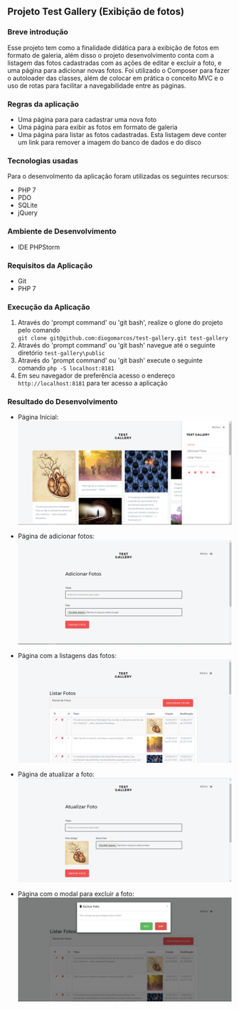 ## Projeto Test Gallery (Exibição de fotos)

### Breve introdução
Esse projeto tem como a finalidade didática para a exibição de fotos em formato de galeria, além disso o projeto desenvolvimento conta com a listagem das fotos cadastradas com as ações de editar e excluir a foto, e uma página para adicionar novas fotos. Foi utilizado o Composer para fazer o autoloader das classes, além de colocar em prática o conceito MVC e o uso de rotas para facilitar a navegabilidade entre as páginas.

### Regras da aplicação
+ Uma página para para cadastrar uma nova foto
+ Uma página para exibir as fotos em formato de galeria
+ Uma página para listar as fotos cadastradas. Esta listagem deve conter um link para remover a imagem do banco de dados e do disco

### Tecnologias usadas
Para o desenvolmento da aplicação foram utilizadas os seguintes recursos:
+ PHP 7
+ PDO
+ SQLite
+ jQuery

### Ambiente de Desenvolvimento
+ IDE PHPStorm

### Requisitos da Aplicação
+ Git
+ PHP 7

### Execução da Aplicação
1. Através do 'prompt command' ou 'git bash', realize o glone do projeto pelo comando \
`git clone git@github.com:diogomarcos/test-gallery.git test-gallery`
2. Através do 'prompt command' ou 'git bash' navegue até o seguinte diretório `test-gallery\public`
3. Através do 'prompt command' ou 'git bash' execute o seguinte comando `php -S localhost:8181`
4. Em seu navegador de preferência acesso o endereço `http://localhost:8181` para ter acesso a aplicação

### Resultado do Desenvolvimento
+ Página Inícial:
![alt tag](https://raw.githubusercontent.com/diogomarcos/test-gallery/master/public/screens/01-Home.PNG)

+ Página de adicionar fotos:
![alt tag](https://raw.githubusercontent.com/diogomarcos/test-gallery/master/public/screens/02-AdicionarFotos.PNG)

+ Página com a listagens das fotos:
![alt tag](https://raw.githubusercontent.com/diogomarcos/test-gallery/master/public/screens/03-ListarFotos.PNG)

+ Página de atualizar a foto:
![alt tag](https://raw.githubusercontent.com/diogomarcos/test-gallery/master/public/screens/04-AtualizarFoto.PNG)

+ Página com o modal para excluir a foto:
![alt tag](https://raw.githubusercontent.com/diogomarcos/test-gallery/master/public/screens/05-ExcluirFoto.PNG)